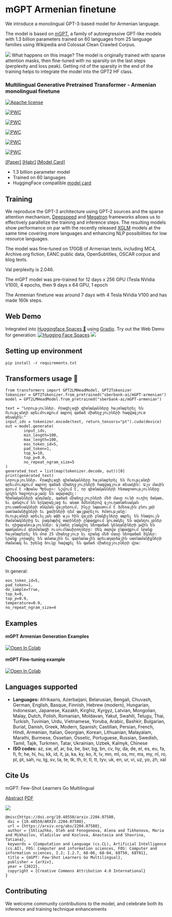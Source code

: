 # mGPT Armenian finetune

We introduce a monolingual GPT-3-based model for Armenian language. 

The model is based on [mGPT](https://huggingface.co/sberbank-ai/mGPT/), a family of autoregressive GPT-like models with 1.3 billion parameters trained on 60 languages from 25 language families using Wikipedia and Colossal Clean Crawled Corpus. 


![](https://habrastorage.org/webt/4h/pp/tq/4hpptqkgytnoi9ax58wdrymsxx4.png)
What happens on this image? The model is originally trained with sparse attention masks, then fine-tuned with no sparsity on the last steps (perplexity and loss peak). Getting rid of the sparsity in the end of the training helps to integrate the model into the GPT2 HF class.

### Multilingual Generative Pretrained Transformer - Armenian monolingual finetune
[![Apache license](https://img.shields.io/badge/License-Apache-blue.svg)](https://www.apache.org/licenses/LICENSE-2.0)

[![PWC](https://img.shields.io/endpoint.svg?url=https://paperswithcode.com/badge/mgpt-few-shot-learners-go-multilingual/few-shot-ner-on-xglue)](https://paperswithcode.com/sota/few-shot-ner-on-xglue?p=mgpt-few-shot-learners-go-multilingual)
	
[![PWC](https://img.shields.io/endpoint.svg?url=https://paperswithcode.com/badge/mgpt-few-shot-learners-go-multilingual/part-of-speech-tagging-on-xglue)](https://paperswithcode.com/sota/part-of-speech-tagging-on-xglue?p=mgpt-few-shot-learners-go-multilingual)
	
[![PWC](https://img.shields.io/endpoint.svg?url=https://paperswithcode.com/badge/mgpt-few-shot-learners-go-multilingual/cross-lingual-transfer-on-xcopa)](https://paperswithcode.com/sota/cross-lingual-transfer-on-xcopa?p=mgpt-few-shot-learners-go-multilingual)

[![PWC](https://img.shields.io/endpoint.svg?url=https://paperswithcode.com/badge/mgpt-few-shot-learners-go-multilingual/cross-lingual-paraphrase-identification-on)](https://paperswithcode.com/sota/cross-lingual-paraphrase-identification-on?p=mgpt-few-shot-learners-go-multilingual)

[![PWC](https://img.shields.io/endpoint.svg?url=https://paperswithcode.com/badge/mgpt-few-shot-learners-go-multilingual/cross-lingual-natural-language-inference-on-4)](https://paperswithcode.com/sota/cross-lingual-natural-language-inference-on-4?p=mgpt-few-shot-learners-go-multilingual)


[[Paper]](https://arxiv.org/abs/2204.07580) [[Habr]](https://habr.com/ru/company/sberdevices/blog/662195/) [[Model Card]](https://huggingface.co/sberbank-ai/mGPT) 

 - 1.3 billion parameter model
 - Trained on 60 languages
 - HuggingFace compatible [model card](https://huggingface.co/sberbank-ai/mGPT)

## Training 

We reproduce the GPT-3 architecture using GPT-2 sources and the sparse attention mechanism, [Deepspeed](https://github.com/microsoft/DeepSpeed) and [Megatron](https://github.com/NVIDIA/Megatron-LM) frameworks allows us to effectively parallelize the training and inference steps. The resulting models show performance on par with the recently released [XGLM](https://arxiv.org/pdf/2112.10668.pdf) models at the same time covering more languages and enhancing NLP possibilities for low resource languages. 

The model was fine-tuned on 170GB of Armenian texts, including MC4, Archive.org fiction, EANC public data, OpenSubtitles, OSCAR corpus and blog texts.

Val perplexity is 2.046.

The mGPT model was pre-trained for 12 days x 256 GPU (Tesla NVidia V100), 4 epochs, then 9 days x 64 GPU, 1 epoch

The Armenian finetune was around 7 days with 4 Tesla NVidia V100 and has made 160k steps.

## Web Demo
Integrated into [Huggingface Spaces 🤗](https://huggingface.co/spaces) using [Gradio](https://github.com/gradio-app/gradio). Try out the Web Demo for generation: [![Hugging Face Spaces](https://img.shields.io/badge/%F0%9F%A4%97%20Hugging%20Face-Spaces-blue)](https://huggingface.co/spaces/sberbank-ai/mGPT-armenian/) 
![](https://habrastorage.org/webt/ud/a8/mn/uda8mnufnq7oavqbivs6ciwdhb8.png)

 ## Setting up environment

`pip install -r requirements.txt`  


## Transformers usage 🤗

```
from transformers import GPT2LMHeadModel, GPT2Tokenizer
tokenizer = GPT2Tokenizer.from_pretrained("sberbank-ai/mGPT-armenian")
model = GPT2LMHeadModel.from_pretrained("sberbank-ai/mGPT-armenian")

text = "Նորություններ. Բրազիլացի գիտնականները հայտնաբերել են Ուութլանդի արեւմուտքում ապրող գաճաճ միաեղջյուրների հազվագյուտ տեսակին:"
input_ids = tokenizer.encode(text, return_tensors="pt").cuda(device)
out = model.generate(
        input_ids, 
        min_length=100, 
        max_length=100, 
        eos_token_id=5, 
        pad_token=1,
        top_k=10,
        top_p=0.0,
        no_repeat_ngram_size=5
)
generated_text = list(map(tokenizer.decode, out))[0]
print(generated_text)
Նորություններ. Բրազիլացի գիտնականները հայտնաբերել են Ուութլանդի արեւմուտքում ապրող գաճաճ միաեղջյուրների հազվագյուտ տեսակին: Այս մասին գրում է «Ֆրանս Պրեսը»: Նշվում է, որ գիտնականների հետազոտությունները կրկին հաջողությամբ են ավարտվել:
Գիտնականների պնդմամբ, գաճաճ միաեղջյուրների մեծ մասը ունի ուղիղ ճակատ, եւ գտնվում են երկարակյաց եւ առատ ձմեռներով գյուղատնտեսական բուսատեսակների տնկման վայրերում, ինչը նպաստում է ձմեռային բնույթի սառնամանիքների եւ քամիների դեմ պայքարելու հմտությանը:
Ուութլանդի արեւելյան ափի այս հին վայրի բնակիչները ապրել են հնագույն ժամանակներից եւ բազմաթիվ տարիների ընթացքում կուտակել են ավանդույթներ եւ դիցաբանություններ: Այնտեղ բնակվող նեոգաճաճ կենդանիների թվին են պատկանում գերմանացի ուսումնասիրողները: Մեկ տարվա ընթացքում նրանք հայտնաբերել են մոտ 25 միաեղջյուր եւ դրանց մեծ մասը նեոգաճաճ ձկներ: Նրանք չորացել են ամառային եւ գարնանային արեւադարձային սառնամանիքների ժամանակ եւ իրենց ձուկը հավաքել են գաճաճ միաեղջյուրների վրա:
```

## Choosing best parameters:

In general:
```min_length=500,
eos_token_id=5, 
pad_token=1,
do_sample=True,
top_k=0,
top_p=0.9,
temperature=0.9,
no_repeat_ngram_size=4
```


## Examples


#### mGPT Armenian Generation Examples
[![Open In Colab](https://colab.research.google.com/assets/colab-badge.svg)](https://colab.research.google.com/drive/195i9264INAJDd4HqV5kfUC_-VafO0cu8?usp=sharing)

#### mGPT Fine-tuning example
[![Open In Colab](https://colab.research.google.com/assets/colab-badge.svg)](https://colab.research.google.com/drive/1qkDhzEab2MXvohOuQYgKixHHimlh1Oh2?usp=sharing)

## Languages supported

 - **Languages:** Afrikaans, Azerbaijani, Belarusian, Bengali, Chuvash, German, English, Basque, Finnish, Hebrew (modern), Hungarian, Indonesian, Japanese, Kazakh, Kirghiz, Kyrgyz, Latvian, Mongolian, Malay, Dutch, Polish, Romanian, Moldavan, Yakut, Swahili, Telugu, Thai, Turkish, Tuvinian, Urdu, Vietnamese, Yoruba, Arabic, Bashkir, Bulgarian, Buriat, Danish, Greek, Modern, Spanish; Castilian, Persian, French, Hindi, Armenian, Italian, Georgian, Korean, Lithuanian, Malayalam, Marathi, Burmese, Ossetian, Ossetic, Portuguese, Russian, Swedish, Tamil, Tajik, Turkmen, Tatar, Ukrainian, Uzbek, Kalmyk, Chinese
  - **ISO codes:** az, sw, af, ar, ba, be, bxr, bg, bn, cv, hy, da, de, el, es, eu, fa, fi, fr, he, hi, hu, kk, id, it, ja, ka, ky, ko, lt, lv, mn, ml, os, mr, ms, my, nl, ro, pl, pt, sah, ru, tg, sv, ta, te, tk, th, tr, tl, tt, tyv, uk, en, ur, vi, uz, yo, zh, xal

 ## Cite Us 

 mGPT: Few-Shot Learners Go Multilingual

 [Abstract](https://arxiv.org/abs/2204.07580) [PDF](https://arxiv.org/pdf/2204.07580.pdf)

 ![](https://habrastorage.org/webt/1q/ru/yt/1qruytul6m2m-upyk9frq3pgrds.png)

 ```
@misc{https://doi.org/10.48550/arxiv.2204.07580,
  doi = {10.48550/ARXIV.2204.07580},
  url = {https://arxiv.org/abs/2204.07580},
  author = {Shliazhko, Oleh and Fenogenova, Alena and Tikhonova, Maria and Mikhailov, Vladislav and Kozlova, Anastasia and Shavrina, Tatiana},
  keywords = {Computation and Language (cs.CL), Artificial Intelligence (cs.AI), FOS: Computer and information sciences, FOS: Computer and information sciences, I.2; I.2.7, 68-06, 68-04, 68T50, 68T01},
  title = {mGPT: Few-Shot Learners Go Multilingual},
  publisher = {arXiv},
  year = {2022},
  copyright = {Creative Commons Attribution 4.0 International}
}

 ```



## Contributing

We welcome community contributions to the model, and celebrate both its inference and training technique enhancements

